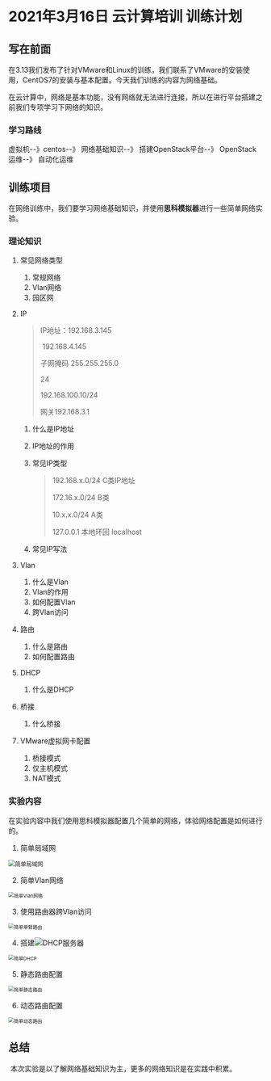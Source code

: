 # 2021年3月16日 云计算培训 训练计划

## 写在前面

​		在3.13我们发布了针对VMware和Linux的训练，我们联系了VMware的安装使用，CentOS7的安装与基本配置。今天我们训练的内容为网络基础。

​		在云计算中，网络是基本功能，没有网络就无法进行连接，所以在进行平台搭建之前我们专项学习下网络的知识。



### 学习路线

虚拟机--》centos--》 网络基础知识--》 搭建OpenStack平台--》 OpenStack运维--》 自动化运维

## 训练项目

​		在网络训练中，我们要学习网络基础知识，并使用**思科模拟器**进行一些简单网络实验。

### 理论知识

1. 常见网络类型
   1. 常规网络
   2. Vlan网络
   3. 园区网
   
2. IP
   
   > IP地址：192.168.3.145
   >
   > ​				192.168.4.145
   >
   > 子网掩码 255.255.255.0
   >
   > 24
   >
   > 192.168.100.10/24
   >
   > 网关192.168.3.1
   
   1. 什么是IP地址
   
   2. IP地址的作用
   
   3. 常见IP类型
   
      > 192.168.x.0/24	C类IP地址
      >
      > 172.16.x.0/24	B类
      >
      > 10.x.x.0/24 	A类
      >
      > 127.0.0.1	本地环回 localhost
   
   4. 常见IP写法
   
3. Vlan
   1. 什么是Vlan
   2. Vlan的作用
   3. 如何配置Vlan
   4. 跨Vlan访问

4. 路由
   1. 什么是路由
   2. 如何配置路由

5. DHCP

   1. 什么是DHCP

6. 桥接

   1. 什么桥接

7. VMware虚拟网卡配置
   1. 桥接模式
   2. 仅主机模式
   3. NAT模式

### 实验内容

​		在实验内容中我们使用思科模拟器配置几个简单的网络，体验网络配置是如何进行的。

1. 简单局域网

<img src="http://pic.acdts.top/img/3.15_%E7%BD%91%E7%BB%9C%E5%AE%9E%E9%AA%8C_%E7%AE%80%E5%8D%95%E5%B1%80%E5%9F%9F%E7%BD%91.png" alt="简单局域网" style="zoom: 80%;" />

2. 简单Vlan网络

<img src="http://pic.acdts.top/3.15_%E7%BD%91%E7%BB%9C%E5%AE%9E%E9%AA%8C_%E7%AE%80%E5%8D%95Vlan.png" alt="简单Vlan网络" style="zoom: 67%;" />

3. 使用路由器跨Vlan访问

<img src="http://pic.acdts.top/img/3.15_%E7%BD%91%E7%BB%9C%E5%AE%9E%E9%AA%8C_%E7%AE%80%E5%8D%95%E5%8D%95%E8%87%82%E8%B7%AF%E7%94%B1.png" alt="简单单臂路由" style="zoom:67%;" />

4. 搭建![	](http://pic.acdts.top/img/3.15_%E7%BD%91%E7%BB%9C%E5%AE%9E%E9%AA%8C_%E7%AE%80%E5%8D%95Vlan.png)DHCP服务器

<img src="http://pic.acdts.top/img/3.15_%E7%BD%91%E7%BB%9C%E5%AE%9E%E9%AA%8C_%E7%AE%80%E5%8D%95DHCP.png" alt="简单DHCP" style="zoom:67%;" />

5. 静态路由配置

<img src="http://pic.acdts.top/img/3.15_%E7%BD%91%E7%BB%9C%E5%AE%9E%E9%AA%8C_%E7%AE%80%E5%8D%95%E9%9D%99%E6%80%81%E8%B7%AF%E7%94%B1.png" alt="简单静态路由" style="zoom:67%;" />

6. 动态路由配置

<img src="http://pic.acdts.top/img/3.15_%E7%BD%91%E7%BB%9C%E5%AE%9E%E9%AA%8C_%E7%AE%80%E5%8D%95%E5%8A%A8%E6%80%81%E8%B7%AF%E7%94%B1%E9%85%8D%E7%BD%AE.png" alt="简单动态路由" style="zoom:67%;" />

## 总结

​		本次实验是以了解网络基础知识为主，更多的网络知识是在实践中积累。